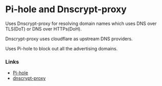 # Pi-hole and Dnscrypt-proxy

Uses Dnscrypt-proxy for resolving domain names which uses DNS over TLS(DoT) or DNS over HTTPs(DoH).

Dnscrypt-proxy uses cloudflare as upstream DNS providers.

Uses Pi-hole to block out all the advertising domains.


### Links
* [Pi-hole](https://github.com/pi-hole)
* [dnscrypt-proxy](https://github.com/jedisct1/dnscrypt-proxy)